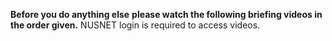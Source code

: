 <include src="../../admin/common-notices-fragment.md#about-summary-tab" />
<include src="../../admin/common-notices-fragment.md#semester-start" />


<panel type="info" header="##### ==[MUST-WATCH]== Briefing Videos for Week 1" peek >

****Before you do anything else**** **please watch the following briefing videos in the order given.** NUSNET login is required to access videos.

<include src="../../admin/courseBriefings.md#course-briefing-w1" />

</panel>
<p/>
